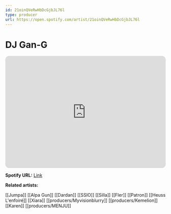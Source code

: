 ```yaml
---
id: 21oinQVeRwHbDcGjbJL76l
type: producer
url: https://open.spotify.com/artist/21oinQVeRwHbDcGjbJL76l
---
```

# DJ Gan-G

<iframe style="border-radius:12px" src="https://open.spotify.com/embed/artist/21oinQVeRwHbDcGjbJL76l" width="100%" height="352" frameBorder="0" allowfullscreen="" allow="autoplay; clipboard-write; encrypted-media; fullscreen; picture-in-picture" loading="lazy"></iframe>

**Spotify URL:** [Link](https://open.spotify.com/artist/21oinQVeRwHbDcGjbJL76l)

**Related artists:**

[[Jumpa]]
[[Alpa Gun]]
[[Dardan]]
[[SSIO]]
[[Silla]]
[[Fler]]
[[Patron]]
[[Heuss L'enfoiré]]
[[Xiara]]
[[producers/Myvisionblurry]]
[[producers/Kemelion]]
[[Karen]]
[[producers/MENJU]]
